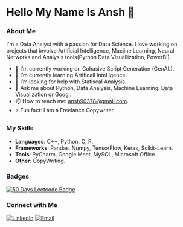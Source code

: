 # Hello My Name Is Ansh 👋

### About Me

I'm a Data Analyst with a passion for Data Science. I love working on projects that involve Artificial Intelligence, Macjine Learning, Neural Networks and Analysis tools(Python Data Visuallization, PowerBI).

- 🔭 I’m currently working on Cohasive Script Generation (GenAL).
- 🌱 I’m currently learning Artificail Intelligence.
- 🤔 I’m looking for help with Statiscal Analysis.
- 💬 Ask me about Python, Data Analysis, Machine Learning, Data Visualization or Googl.
- 📫 How to reach me: ansh90378@gmail.com.
- ⚡ Fun fact: I am a Freelance Copywriter.

### My Skills

- **Languages**: C++, Python, C, R.
- **Frameworks**: Pandas, Numpy, TensorFlow, Keras, Scikit-Learn. 
- **Tools**: PyCharm, Google Meet, MySQL, Microsoft Office.
- **Other**: CopyWriting.

### Badges
[![50 Days Leetcode Badge](https://github.com/ansh90378/ansh90378/assets/78586456/d618cf4d-bf58-46b5-b7f7-c9bd3920d7a3)](https://leetcode.com/u/ansh90378/)


### Connect with Me

[![LinkedIn](https://img.shields.io/badge/LinkedIn-blue?style=for-the-badge&logo=linkedin&logoColor=white)](https://www.linkedin.com/in/ansh-chauhan-4430741a9)
[![Email](https://img.shields.io/badge/Email-red?style=for-the-badge&logo=gmail&logoColor=white)](mailto:2k20a855ansh@gmail.com)

